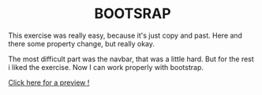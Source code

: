 <h1><center> BOOTSRAP</center></h1>

This exercise was really easy, because it's just copy and past. Here and there some property change, but really okay.

The most difficult part was the navbar, that was a little hard. But for the rest i liked the exercise. Now I can work properly with bootstrap.

 <a href="https://benna93.github.io/Frameworking-FTW/">Click here for a preview !</a>
